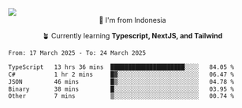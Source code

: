 
<img align = "center" src="https://readme-typing-svg.herokuapp.com?font=Fira+Code&size=25&pause=1000&color=00F713&center=true&vCenter=true&random=false&width=850&height=70&lines=Hi+There+%F0%9F%91%8B%2C+Im+Julian+Caesar;"/>
<br>

<div align = "center">
  📌 I'm from Indonesia
  
  🪴 Currently learning **Typescript, NextJS, and Tailwind**
</div>

<!--START_SECTION:waka-->

```txt
From: 17 March 2025 - To: 24 March 2025

TypeScript   13 hrs 36 mins  █████████████████████░░░░   84.05 %
C#           1 hr 2 mins     █▓░░░░░░░░░░░░░░░░░░░░░░░   06.47 %
JSON         46 mins         █▒░░░░░░░░░░░░░░░░░░░░░░░   04.78 %
Binary       38 mins         █░░░░░░░░░░░░░░░░░░░░░░░░   03.95 %
Other        7 mins          ▒░░░░░░░░░░░░░░░░░░░░░░░░   00.74 %
```

<!--END_SECTION:waka-->
